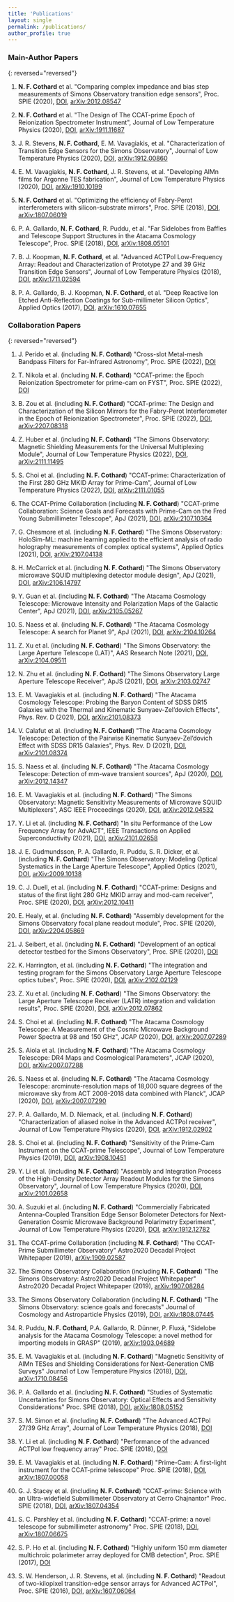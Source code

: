 ```yaml
---
title: 'Publications'
layout: single
permalink: /publications/
author_profile: true
---
```



### Main-Author Papers

{: reversed="reversed"}
1. **N. F. Cothard** et al. "Comparing complex impedance and bias step measurements of Simons Observatory transition edge sensors", Proc. SPIE (2020), [DOI](https://doi.org/10.1117/12.2575912), [arXiv:2012.08547](http://arxiv.org/abs/2012.08547)

1. **N. F. Cothard** et al. "The Design of The CCAT-prime Epoch of Reionization Spectrometer Instrument", Journal of Low Temperature Physics (2020), [DOI](https://doi.org/10.1007/s10909-019-02297-1), [arXiv:1911.11687](https://arxiv.org/abs/1911.11687)

1. J. R. Stevens, **N. F. Cothard**, E. M. Vavagiakis, et al. "Characterization of Transition Edge Sensors for the Simons Observatory", Journal of Low Temperature Physics (2020), [DOI](https://doi.org/10.1007/s10909-020-02375-9), [arXiv:1912.00860](https://arxiv.org/abs/1912.00860)

1. E. M. Vavagiakis, **N. F. Cothard**, J. R. Stevens, et al. "Developing AlMn films for Argonne TES fabrication", Journal of Low Temperature Physics (2020), [DOI](https://doi.org/10.1007/s10909-019-02281-9), [arXiv:1910.10199](https://arxiv.org/abs/1910.10199)

1. **N. F. Cothard** et al. "Optimizing the efficiency of Fabry-Perot interferometers with silicon-substrate mirrors", Proc. SPIE (2018), [DOI](https://doi.org/10.1117/12.2313483), [arXiv:1807.06019](https://arxiv.org/abs/1807.06019)

1. P. A. Gallardo, **N. F. Cothard**, R. Puddu, et al. "Far Sidelobes from Baffles and Telescope Support Structures in the Atacama Cosmology Telescope", Proc. SPIE (2018), [DOI](https://doi.org/10.1117/12.2313005), [arXiv:1808.05101](https://arxiv.org/abs/1808.05101)

1. B. J. Koopman, **N. F. Cothard**, et al. "Advanced ACTPol Low-Frequency Array: Readout and Characterization of Prototype 27 and 39 GHz Transition Edge Sensors", Journal of Low Temperature Physics (2018), [DOI](https://doi.org/10.1007/s10909-018-1957-5), [arXiv:1711.02594](https://arxiv.org/abs/1711.02594)

1. P. A. Gallardo, B. J. Koopman, **N. F. Cothard**, et al. "Deep Reactive Ion Etched Anti-Reflection Coatings for Sub-millimeter Silicon Optics", Applied Optics (2017), [DOI](https://doi.org/10.1364/AO.56.002796), [arXiv:1610.07655](https://arxiv.org/abs/1610.07655)


### Collaboration Papers

{: reversed="reversed"}
1. J. Perido et al. (including **N. F. Cothard**) "Cross-slot Metal-mesh Bandpass Filters for Far-Infrared Astronomy", Proc. SPIE (2022), [DOI](https://doi.org/10.1117/12.2630571)

1. T. Nikola et al. (including **N. F. Cothard**) "CCAT-prime: the Epoch Reionization Spectrometer for prime-cam on FYST", Proc. SPIE (2022), [DOI](https://doi.org/10.1117/12.2629338)

1. B. Zou et al. (including **N. F. Cothard**) "CCAT-prime: The Design and Characterization of the Silicon Mirrors for the Fabry-Perot Interferometer in the Epoch of Reionization Spectrometer", Proc. SPIE (2022), [DOI](https://doi.org/10.1117/12.2629518), [arXiv:2207.08318](https://arxiv.org/abs/2207.08318)

1. Z. Huber et al. (including **N. F. Cothard**) "The Simons Observatory: Magnetic Shielding Measurements for the Universal Multiplexing Module", Journal of Low Temperature Physics (2022), [DOI](https://doi.org/10.1007/s10909-022-02875-w), [arXiv:2111.11495](https://arxiv.org/abs/2111.11495)

1. S. Choi et al. (including **N. F. Cothard**) "CCAT-prime: Characterization of the First 280 GHz MKID Array for Prime-Cam", Journal of Low Temperature Physics (2022), [DOI](https://doi.org/10.1007/s10909-022-02787-9), [arXiv:2111.01055](https://arxiv.org/abs/2111.01055)

1. The CCAT-Prime Collaboration (including **N. F. Cothard**) "CCAT-prime Collaboration: Science Goals and Forecasts with Prime-Cam on the Fred Young Submillimeter Telescope", ApJ (2021), [DOI](https://doi.org/10.3847/1538-4365/ac9838), [arXiv:2107.10364](https://arxiv.org/abs/2107.10364)

1. G. Chesmore et al. (including **N. F. Cothard**) "The Simons Observatory: HoloSim-ML: machine learning applied to the efficient analysis of radio holography measurements of complex optical systems", Applied Optics (2021), [DOI](https://doi.org/10.1364/AO.435007), [arXiv:2107.04138](https://arxiv.org/abs/2107.04138)

1. H. McCarrick et al. (including **N. F. Cothard**) "The Simons Observatory microwave SQUID multiplexing detector module design", ApJ (2021), [DOI](https://doi.org/10.3847/1538-4357/ac2232), [arXiv:2106.14797](https://arxiv.org/abs/2106.14797)

1. Y. Guan et al. (including **N. F. Cothard**) "The Atacama Cosmology Telescope: Microwave Intensity and Polarization Maps of the Galactic Center", ApJ (2021), [DOI](https://doi.org/10.3847/1538-4357/ac133f), [arXiv:2105.05267](https://arxiv.org/abs/2105.05267)

1. S. Naess et al. (including **N. F. Cothard**) "The Atacama Cosmology Telescope: A search for Planet 9", ApJ (2021), [DOI](https://doi.org/10.3847/1538-4357/ac2307), [arXiv:2104.10264](https://arxiv.org/abs/2104.10264)

1. Z. Xu et al. (including **N. F. Cothard**) "The Simons Observatory: the Large Aperture Telescope (LAT)", AAS Research Note (2021), [DOI](https://doi.org/10.3847/2515-5172/abf9ab), [arXiv:2104.09511](https://arxiv.org/abs/2104.09511)

1. N. Zhu et al. (including **N. F. Cothard**) "The Simons Observatory Large Aperture Telescope Receiver", ApJS (2021), [DOI](https://doi.org/10.3847/1538-4365/ac0db7), [arXiv:2103.02747](https://arxiv.org/abs/2103.02747)

1. E. M. Vavagiakis et al. (including **N. F. Cothard**) "The Atacama Cosmology Telescope: Probing the Baryon Content of SDSS DR15 Galaxies with the Thermal and Kinematic Sunyaev-Zel’dovich Effects", Phys. Rev. D (2021), [DOI](https://doi.org/10.1103/PhysRevD.104.043503), [arXiv:2101.08373](https://arxiv.org/abs/2101.08373)

1. V. Calafut et al. (including **N. F. Cothard**) "The Atacama Cosmology Telescope: Detection of the Pairwise Kinematic Sunyaev-Zel’dovich Effect with SDSS DR15 Galaxies", Phys. Rev. D (2021), [DOI](https://doi.org/10.1103/PhysRevD.104.043502), [arXiv:2101.08374](https://arxiv.org/abs/2101.08374)

1. S. Naess et al. (including **N. F. Cothard**) "The Atacama Cosmology Telescope: Detection of mm-wave transient sources", ApJ (2020), [DOI](https://doi.org/10.3847/1538-4357/abfe6d), [arXiv:2012.14347](https://arxiv.org/abs/2012.14347)

1. E. M. Vavagiakis et al. (including **N. F. Cothard**) "The Simons Observatory: Magnetic Sensitivity Measurements of Microwave SQUID Multiplexers", ASC IEEE Proceedings (2020), [DOI](https://doi.org/10.1109/TASC.2021.3069294), [arXiv:2012.04532](https://arxiv.org/abs/2012.04532)

1. Y. Li et al. (including **N. F. Cothard**) "In situ Performance of the Low Frequency Array for AdvACT", IEEE Transactions on Applied Superconductivity (2021), [DOI](https://doi.org/10.1109/TASC.2021.3063334), [arXiv:2101.02658](https://arxiv.org/abs/2101.02658)

1. J. E. Gudmundsson, P. A. Gallardo, R. Puddu, S. R. Dicker, et al. (including **N. F. Cothard**) "The Simons Observatory: Modeling Optical Systematics in the Large Aperture Telescope", Applied Optics (2021), [DOI](https://doi.org/10.1364/AO.411533), [arXiv:2009.10138](https://arxiv.org/abs/2009.10138)

1. C. J. Duell, et al. (including **N. F. Cothard**) "CCAT-prime: Designs and status of the first light 280 GHz MKID array and mod-cam receiver", Proc. SPIE (2020), [DOI](https://doi.org/10.1117/12.2562757), [arXiv:2012.10411](https://arxiv.org/abs/2012.10411)

1. E. Healy, et al. (including **N. F. Cothard**) "Assembly development for the Simons Observatory focal plane readout module", Proc. SPIE (2020), [DOI](https://doi.org/10.1117/12.2561743), [arXiv:2204.05869](https://arxiv.org/abs/2204.05869)

1. J. Seibert, et al. (including **N. F. Cothard**) "Development of an optical detector testbed for the Simons Observatory", Proc. SPIE (2020), [DOI](https://doi.org/10.1117/12.2562045)

1. K. Harrington, et al. (including **N. F. Cothard**) "The integration and testing program for the Simons Observatory Large Aperture Telescope optics tubes", Proc. SPIE (2020), [DOI](https://doi.org/10.1117/12.2562647), [arXiv:2102.02129](https://arxiv.org/abs/2102.02129)

1. Z. Xu et al. (including **N. F. Cothard**) "The Simons Observatory: the Large Aperture Telescope Receiver (LATR) integration and validation results", Proc. SPIE (2020), [DOI](https://doi.org/10.1117/12.2576151), [arXiv:2012.07862](http://arxiv.org/abs/2012.07862)

1. S. Choi et al. (including **N. F. Cothard**) "The Atacama Cosmology Telescope: A Measurement of the Cosmic Microwave Background Power Spectra at 98 and 150 GHz", JCAP (2020), [DOI](https://doi.org/10.1088/1475-7516/2020/12/045), [arXiv:2007.07289](https://arxiv.org/abs/2007.07289)

1. S. Aiola et al. (including **N. F. Cothard**) "The Atacama Cosmology Telescope: DR4 Maps and Cosmological Parameters", JCAP (2020), [DOI](https://doi.org/10.1088/1475-7516/2020/12/047), [arXiv:2007.07288](https://arxiv.org/abs/2007.07288)

1. S. Naess et al. (including **N. F. Cothard**) "The Atacama Cosmology Telescope: arcminute-resolution maps of 18,000 square degrees of the microwave sky from ACT 2008-2018 data combined with Planck", JCAP (2020), [DOI](https://doi.org/10.1088/1475-7516/2020/12/046), [arXiv:2007.07290](https://arxiv.org/abs/2007.07290)

1. P. A. Gallardo, M. D. Niemack, et al. (including **N. F. Cothard**) "Characterization of aliased noise in the Advanced ACTPol receiver", Journal of Low Temperature Physics (2020), [DOI](https://doi.org/10.1007/s10909-020-02344-2), [arXiv:1912.02902](https://arxiv.org/abs/1912.02902)

1. S. Choi et al. (including **N. F. Cothard**) "Sensitivity of the Prime-Cam Instrument on the CCAT-prime Telescope", Journal of Low Temperature Physics (2019), [DOI](https://doi.org/10.1007/s10909-020-02428-z), [arXiv:1908.10451](https://arxiv.org/abs/1908.10451)

1. Y. Li et al. (including **N. F. Cothard**) "Assembly and Integration Process of the High-Density Detector Array Readout Modules for the Simons Observatory", Journal of Low Temperature Physics (2020), [DOI](https://doi.org/10.1007/s10909-020-02386-6), [arXiv:2101.02658](https://arxiv.org/abs/2101.02658)

1. A. Suzuki et al. (including **N. F. Cothard**) "Commercially Fabricated Antenna-Coupled Transition Edge Sensor Bolometer Detectors for Next-Generation Cosmic Microwave Background Polarimetry Experiment", Journal of Low Temperature Physics (2020), [DOI](https://doi.org/10.1007/s10909-019-02325-0), [arXiv:1912.12782](https://arxiv.org/abs/1912.12782)

1. The CCAT-prime Collaboration (including **N. F. Cothard**) "The CCAT-Prime Submillimeter Observatory" Astro2020 Decadal Project Whitepaper (2019), [arXiv:1909.02587](https://arxiv.org/abs/1909.02587)

1. The Simons Observatory Collaboration (including **N. F. Cothard**) "The Simons Observatory: Astro2020 Decadal Project Whitepaper" Astro2020 Decadal Project Whitepaper (2019), [arXiv:1907.08284](https://arxiv.org/abs/1907.08284)

1. The Simons Observatory Collaboration (including **N. F. Cothard**) "The Simons Observatory: science goals and forecasts" Journal of Cosmology and Astroparticle Physics (2019), [DOI](https://doi.org/10.1088/1475-7516/2019/02/056), [arXiv:1808.07445](https://arxiv.org/abs/1808.07445)

1. R. Puddu, **N. F. Cothard**, P.A. Gallardo, R. Dünner, P. Fluxá, "Sidelobe analysis for the Atacama Cosmology Telescope: a novel method for importing models in GRASP" (2019), [arXiv:1903.04689](https://arxiv.org/abs/1903.04689)

1. E. M. Vavagiakis et al. (including **N. F. Cothard**) "Magnetic Sensitivity of AlMn TESes and Shielding Considerations for Next-Generation CMB Surveys" Journal of Low Temperature Physics (2018), [DOI](https://doi.org/10.1007/s10909-018-1920-5), [arXiv:1710.08456](https://arxiv.org/abs/1710.08456)

1. P. A. Gallardo et al. (including **N. F. Cothard**) "Studies of Systematic Uncertainties for Simons Observatory: Optical Effects and Sensitivity Considerations" Proc. SPIE (2018), [DOI](https://doi.org/10.1117/12.2312971), [arXiv:1808.05152](https://arxiv.org/abs/1808.05152)

1. S. M. Simon et al. (including **N. F. Cothard**) "The Advanced ACTPol 27/39 GHz Array", Journal of Low Temperature Physics (2018), [DOI](https://doi.org/10.1007/s10909-018-1963-7)

1. Y. Li et al. (including **N. F. Cothard**) "Performance of the advanced ACTPol low frequency array" Proc. SPIE (2018), [DOI](https://doi.org/10.1117/12.2313942)

1. E. M. Vavagiakis et al. (including **N. F. Cothard**) "Prime-Cam: A first-light instrument for the CCAT-prime telescope" Proc. SPIE (2018), [DOI](https://doi.org/10.1117/12.2313868), [arXiv:1807.00058](https://arxiv.org/abs/1807.00058)

1. G. J. Stacey et al. (including **N. F. Cothard**) "CCAT-prime: Science with an Ultra-widefield Submillimeter Observatory at Cerro Chajnantor" Proc. SPIE (2018), [DOI](https://doi.org/10.1117/12.2314031), [arXiv:1807.04354](https://arxiv.org/abs/1807.04354)

1. S. C. Parshley et al. (including **N. F. Cothard**) "CCAT-prime: a novel telescope for submillimeter astronomy" Proc. SPIE (2018), [DOI](https://doi.org/10.1117/12.2314046), [arXiv:1807.06675](https://arxiv.org/abs/1807.06675)

1. S. P. Ho et al. (including **N. F. Cothard**) "Highly uniform 150 mm diameter multichroic polarimeter array deployed for CMB detection", Proc. SPIE (2017), [DOI](https://doi.org/10.1117/12.2233113)

1. S. W. Henderson, J. R. Stevens, et al. (including **N. F. Cothard**) "Readout of two-kilopixel transition-edge sensor arrays for Advanced ACTPol", Proc. SPIE (2016), [DOI](https://doi.org/10.1117/12.2233895), [arXiv:1607.06064](https://arxiv.org/abs/1607.06064)
